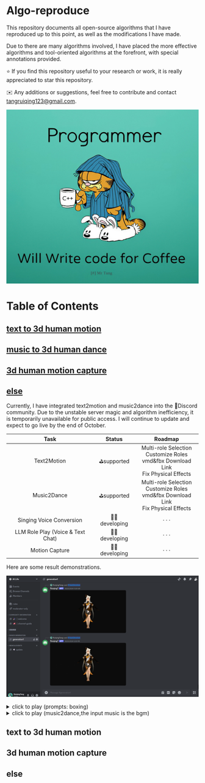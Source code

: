 # Algo-reproduce

This repository documents all open-source algorithms that I have reproduced up to this point, as well as the modifications I have made.

Due to there are many algorithms involved, I have placed the more effective algorithms and tool-oriented algorithms at the forefront, with special annotations provided.

⭐ If you find this repository useful to your research or work, it is really appreciated to star this repository.

✉️ Any additions or suggestions, feel free to contribute and contact [tangruiqing123@gmail.com](tangruiqing123@gmail.com).

![](./assets/programmer.png)

# Table of Contents

## [text to 3d human motion](#myanchor1)

## [music to 3d human dance](#myanchor2)

## [3d human motion capture](#myanchor3)

## [else](#myanchor4)

Currently, I have integrated text2motion and music2dance into the 🫨Discord community. Due to the unstable server magic and algorithm inefficiency, it is temporarily unavailable for public access. I will continue to update and expect to go live by the end of October.

|               Task                |    Status     |                           Roadmap                            |
| :-------------------------------: | :-----------: | :----------------------------------------------------------: |
|            Text2Motion            |  ⛳supported   | Multi-role Selection<br>Customize Roles<br />vmd&fbx Download Link<br />Fix Physical Effects |
|            Music2Dance            |  ⛳supported   | Multi-role Selection<br/>Customize Roles<br />vmd&fbx Download Link<br />Fix Physical Effects |
|     Singing Voice Conversion      | 👨‍💻 developing |                            · · ·                             |
| LLM Role Play (Voice & Text Chat) | 👨‍💻 developing |                            · · ·                             |
|          Motion Capture           | 👨‍💻 developing |                            · · ·                             |

Here are some result demonstrations.

![](./assets/discord.png)

   <details>      <summary>click to play (prompts: boxing)</summary>      <iframe width="560" height="315" src="https://www.youtube.com/embed/FHZUvqp7Tg4?si=RLelx0uxxsTNRwIu" title="YouTube video player" frameborder="0" allow="accelerometer; autoplay; clipboard-write; encrypted-media; gyroscope; picture-in-picture; web-share" referrerpolicy="strict-origin-when-cross-origin" allowfullscreen></iframe>    </details> 

   <details>      <summary>click to play (music2dance,the input music is the bgm)</summary>      <iframe width="560" height="315" src="https://www.youtube.com/embed/zw_wAI94U-w?si=md3zkzkzM35WDAHH" title="YouTube video player" frameborder="0" allow="accelerometer; autoplay; clipboard-write; encrypted-media; gyroscope; picture-in-picture; web-share" referrerpolicy="strict-origin-when-cross-origin" allowfullscreen></iframe>    </details> 

## <span id='myanchor1'>text to 3d human motion</span>



## <span id='myanchor3'>3d human motion capture</span>

## <span id='myanchor4'>else</span>

